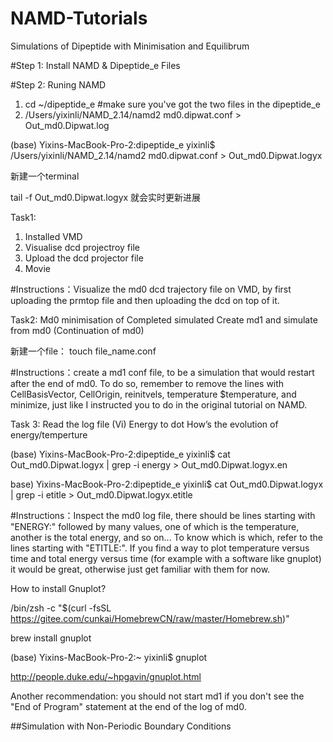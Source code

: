 # NAMD-Tutorials

Simulations of Dipeptide with Minimisation and Equilibrum 

#Step 1: Install NAMD & Dipeptide_e Files

#Step 2: Runing NAMD 
1. cd ~/dipeptide_e
	#make sure you've got the two files in the dipeptide_e
2. /Users/yixinli/NAMD_2.14/namd2 md0.dipwat.conf > Out_md0.Dipwat.log

(base) Yixins-MacBook-Pro-2:dipeptide_e yixinli$ /Users/yixinli/NAMD_2.14/namd2 md0.dipwat.conf > Out_md0.Dipwat.logyx


新建一个terminal

tail -f Out_md0.Dipwat.logyx
就会实时更新进展


Task1:
1. Installed VMD 
2. Visualise dcd projectroy file 
3. Upload the dcd projector file 
4. Movie 

#Instructions：Visualize the md0 dcd trajectory file on VMD, 
by first uploading the prmtop file and then uploading the dcd on top of it.


Task2:
Md0 minimisation of 
Completed simulated 
Create md1 and simulate from md0
(Continuation of md0)

新建一个file：
touch file_name.conf

#Instructions：create a md1 conf file, to be a simulation that would 
restart after the end of md0. To do so, remember to remove the lines with 
CellBasisVector, CellOrigin, reinitvels, temperature $temperature, and minimize,
just like I instructed you to do in the original tutorial on NAMD.

Task 3:
Read the log file (Vi)
Energy to dot 
How’s the evolution of energy/temperture

(base) Yixins-MacBook-Pro-2:dipeptide_e yixinli$ cat Out_md0.Dipwat.logyx | grep -i energy > Out_md0.Dipwat.logyx.en

base) Yixins-MacBook-Pro-2:dipeptide_e yixinli$ cat Out_md0.Dipwat.logyx | grep -i etitle > Out_md0.Dipwat.logyx.etitle

#Instructions：Inspect the md0 log file, there should be lines starting with "ENERGY:" 
followed by many values, one of which is the temperature, another is the total energy,
and so on... To know which is which, refer to the lines starting with "ETITLE:". 
If you find a way to plot temperature 
versus time and total energy versus time 
(for example with a software like gnuplot) it would be great, 
otherwise just get familiar with them for now.

How to install Gnuplot?

/bin/zsh -c "$(curl -fsSL https://gitee.com/cunkai/HomebrewCN/raw/master/Homebrew.sh)"

brew install gnuplot

(base) Yixins-MacBook-Pro-2:~ yixinli$ gnuplot

http://people.duke.edu/~hpgavin/gnuplot.html

Another recommendation: you should not start md1 
if you don't see the "End of Program" statement at the end of the log of md0.



##Simulation with Non-Periodic Boundary Conditions
